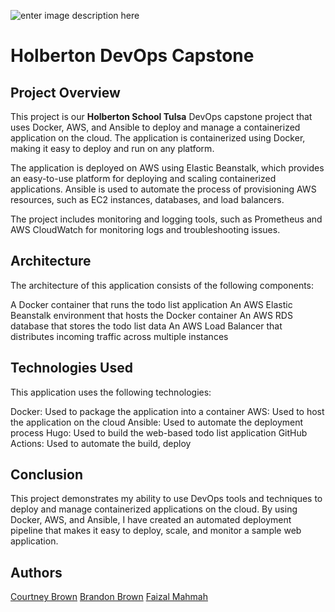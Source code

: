 ![enter image description here](https://img.freepik.com/free-vector/programmers-working-project-website-development-methodology-technical-support_335657-2472.jpg?w=1060&t=st=1680285815~exp=1680286415~hmac=4462acf16b5c21499d9d5fbda2a42c182167982c103d1ad3aabc767c575b8ae4)

#  Holberton DevOps Capstone

## Project Overview
This project is our **Holberton School Tulsa** DevOps capstone project that uses Docker, AWS, and Ansible to deploy and manage a containerized application on the cloud. The application is containerized using Docker, making it easy to deploy and run on any platform.

The application is deployed on AWS using Elastic Beanstalk, which provides an easy-to-use platform for deploying and scaling containerized applications. Ansible is used to automate the process of provisioning AWS resources, such as EC2 instances, databases, and load balancers.

The project includes monitoring and logging tools, such as Prometheus and AWS CloudWatch for monitoring logs and troubleshooting issues.

## Architecture
The architecture of this application consists of the following components:

A Docker container that runs the todo list application
An AWS Elastic Beanstalk environment that hosts the Docker container
An AWS RDS database that stores the todo list data
An AWS Load Balancer that distributes incoming traffic across multiple instances


## Technologies Used
This application uses the following technologies:

Docker: Used to package the application into a container
AWS: Used to host the application on the cloud
Ansible: Used to automate the deployment process
Hugo: Used to build the web-based todo list application
GitHub Actions: Used to automate the build, deploy


## Conclusion
This project demonstrates my ability to use DevOps tools and techniques to deploy and manage containerized applications on the cloud. By using Docker, AWS, and Ansible, I have created an automated deployment pipeline that makes it easy to deploy, scale, and monitor a sample web application.

## Authors

[Courtney Brown</center>](https://github.com/cbmarie255)
[Brandon Brown</center>](https://github.com/bbrown585)
[Faizal Mahmah</center>](https://github.com/fmamah777)